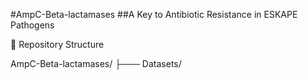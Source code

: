 #AmpC-Beta-lactamases
##A Key to Antibiotic Resistance in ESKAPE Pathogens


📂 Repository Structure

AmpC-Beta-lactamases/
├─── Datasets/
